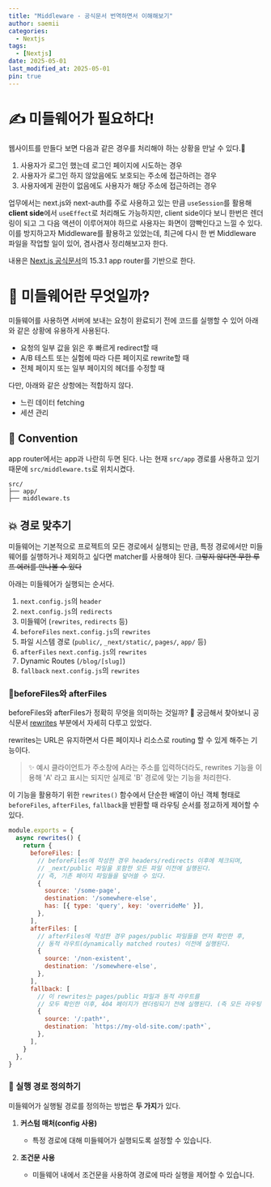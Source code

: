 ```yaml
---
title: "Middleware - 공식문서 번역하면서 이해해보기"
author: saemii
categories:
  - Nextjs
tags:
  - [Nextjs]
date: 2025-05-01
last_modified_at: 2025-05-01
pin: true
---
```


# ✍ 미들웨어가 필요하다!

웹사이트를 만들다 보면 다음과 같은 경우를 처리해야 하는 상황을 만날 수 있다.👀

1. 사용자가 로그인 했는데 로그인 페이지에 시도하는 경우
2. 사용자가 로그인 하지 않았음에도 보호되는 주소에 접근하려는 경우
3. 사용자에게 권한이 없음에도 사용자가 해당 주소에 접근하려는 경우

업무에서는 next.js와 next-auth를 주로 사용하고 있는 만큼 `useSession`를 활용해 **client side**에서 `useEffect`로 처리해도 가능하지만, client side이다 보니 한번은 렌더링이 되고 그 다음 액션이 이루어져야 하므로 사용자는 화면이 깜빡인다고 느낄 수 있다. 이를 방지하고자 Middleware를 활용하고 있었는데, 최근에 다시 한 번 Middleware 파일을 작업할 일이 있어, 겸사겸사 정리해보고자 한다.

내용은 [Next.js 공식문서](https://nextjs.org/docs/app/building-your-application/routing/middleware)의 15.3.1 app router를 기반으로 한다.

# 🤔 미들웨어란 무엇일까?

미들웨어를 사용하면 서버에 보내는 요청이 완료되기 전에 코드를 실행할 수 있어 아래와 같은 상황에 유용하게 사용된다.

- 요청의 일부 값을 읽은 후 빠르게 redirect할 때
- A/B 테스트 또는 실험에 따라 다른 페이지로 rewrite할 때
- 전체 페이지 또는 일부 페이지의 헤더를 수정할 때

다만, 아래와 같은 상항에는 적합하지 않다.

- 느린 데이터 fetching
- 세션 관리

## 💌 Convention

app router에서는 app과 나란히 두면 된다.
나는 현재 `src/app` 경로를 사용하고 있기 때문에 `src/middleware.ts`로 위치시켰다.

```
src/
├── app/
├── middleware.ts
```

## 💥 경로 맞추기

미들웨어는 기본적으로 프로젝트의 모든 경로에서 실행되는 만큼, 특정 경로에서만 미들웨어를 실행하거나 제외하고 싶다면 matcher를 사용해야 된다. ~~그렇지 않다면 무한 루프 에러를 만나볼 수 있다~~

아래는 미들웨어가 실행되는 순서다.

1. `next.config.js`의 `header`
2. `next.config.js`의 `redirects`
3. 미들웨어 (`rewrites`, `redirects` 등)
4. `beforeFiles` `next.config.js`의 `rewrites`
5. 파일 시스템 경로 (`public/`, `_next/static/`, `pages/`, `app/` 등)
6. `afterFiles` `next.config.js`의 `rewrites`
7. Dynamic Routes (`/blog/[slug]`)
8. `fallback` `next.config.js`의 `rewrites`

### 📌beforeFiles와 afterFiles

beforeFiles와 afterFiles가 정확히 무엇을 의미하는 것일까? 🤔 궁금해서 찾아보니 공식문서 [rewrites](https://nextjs.org/docs/app/api-reference/config/next-config-js/rewrites) 부분에서 자세히 다루고 있었다.

rewrites는 URL은 유지하면서 다른 페이지나 리소스로 routing 할 수 있게 해주는 기능이다.

> ✨ 예시
> 클라이언트가 주소창에 A라는 주소를 입력하더라도, rewrites 기능을 이용해 'A' 라고 표시는 되지만 실제로 'B' 경로에 맞는 기능을 처리한다.

이 기능을 활용하기 위한 `rewrites()` 함수에서 단순한 배열이 아닌 객체 형태로 `beforeFiles`, `afterFiles`, `fallback`을 반환할 때 라우팅 순서를 정교하게 제어할 수 있다.

```javascript
module.exports = {
  async rewrites() {
    return {
      beforeFiles: [
        // beforeFiles에 작성한 경우 headers/redirects 이후에 체크되며,
        // _next/public 파일을 포함한 모든 파일 이전에 실행된다.
        // 즉, 기존 페이지 파일들을 덮어쓸 수 있다.
        {
          source: '/some-page',
          destination: '/somewhere-else',
          has: [{ type: 'query', key: 'overrideMe' }],
        },
      ],
      afterFiles: [
        // afterFiles에 작성한 경우 pages/public 파일들을 먼저 확인한 후,
        // 동적 라우트(dynamically matched routes) 이전에 실행된다.
        {
          source: '/non-existent',
          destination: '/somewhere-else',
        },
      ],
      fallback: [
        // 이 rewrites는 pages/public 파일과 동적 라우트를
        // 모두 확인한 이후, 404 페이지가 렌더링되기 전에 실행된다. (즉 모든 라우팅 시도가 실패했을 때 마지막으로 실행됨)
        {
          source: '/:path*',
          destination: `https://my-old-site.com/:path*`,
        },
      ],
    }
  },
}

```


### 📌 실행 경로 정의하기

미들웨어가 실행될 경로를 정의하는 방법은 **두 가지**가 있다.

1. **커스텀 매처(config 사용)**

   - 특정 경로에 대해 미들웨어가 실행되도록 설정할 수 있습니다.

2. **조건문 사용**
   - 미들웨어 내에서 조건문을 사용하여 경로에 따라 실행을 제어할 수 있습니다.
